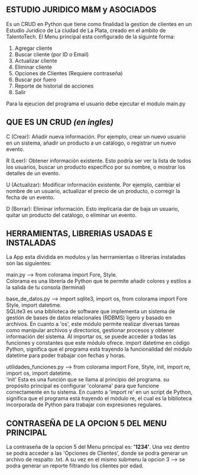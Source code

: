 ## ESTUDIO JURIDICO M&M y ASOCIADOS

Es un CRUD en Python que tiene como finalidad la gestion de clientes en un Estudio Juridico de La ciudad de La Plata, creado en el ambito de TalentoTech. El Menu principal esta configurado de la siguinte forma:

1. Agregar cliente
2. Buscar cliente (por ID o Email)
3. Actualizar cliente
4. Eliminar cliente
5. Opciones de Clientes (Requiere contraseña)
6. Buscar por fuero
7. Reporte de historial de acciones
8. Salir

Para la ejeucion del programa el usuario debe ejecutar el modulo main.py

## QUE ES UN CRUD *(en ingles)*

C (Crear): Añadir nueva información. Por ejemplo, crear un nuevo usuario en un sistema, añadir un producto a un catálogo, o registrar un nuevo evento.

R (Leer): Obtener información existente. Esto podría ser ver la lista de todos los usuarios, buscar un producto específico por su nombre, o mostrar los detalles de un evento.

U (Actualizar): Modificar información existente. Por ejemplo, cambiar el nombre de un usuario, actualizar el precio de un producto, o corregir la fecha de un evento.

D (Borrar): Eliminar información. Esto implicaría dar de baja un usuario, quitar un producto del catálogo, o eliminar un evento.

## HERRAMIENTAS, LIBRERIAS USADAS E INSTALADAS

La App esta dividida en modulos y las herrramientas o librerias instaladas son las siguientes:

main.py --> from colorama import Fore, Style.<br>
Colorama es una librería de Python que te permite añadir colores y estilos a la salida de tu consola (terminal)

base_de_datos.py --> import sqlite3, import os, from colorama import Fore Style, import datetime.<br>
SQLite3 es una biblioteca de software que implementa un sistema de gestión de bases de datos relacionales (RDBMS) ligero y basado en archivos. En cuanto a 'os', este módulo permite realizar diversas tareas como manipular archivos y directorios, gestionar procesos y obtener información del sistema. Al importar os, se puede acceder a todas las funciones y constantes que este módulo ofrece. import datetime en código Python, significa que el programa está trayendo la funcionalidad del módulo datetime para poder trabajar con fechas y horas.<br>

utilidades_funciones.py --> from colorama import Fore, Style, init, import re, import os, import datetime.<br>
'init' Esta es una función que se llama al principio del programa. su propósito principal es configurar 'colorama' para que funcione correctamente en tu sistema. En cuanto a 'import re' en un script de Python, significa que el programa está trayendo el módulo re, el cual es la biblioteca incorporada de Python para trabajar con expresiones regulares.


## CONTRASEÑA DE LA OPCION 5 DEL MENU PRINCIPAL

La contraseña de la opcion 5 del Menu principal es: **'1234'**. Una vez dentro se podra acceder a las 'Opciones de Clientes', donde se podra generar un archivo de respalto .txt. A su vez en el mismo submenu la opcion 3 --> se podra generar un reporte filtrando los clientes por edad. 
